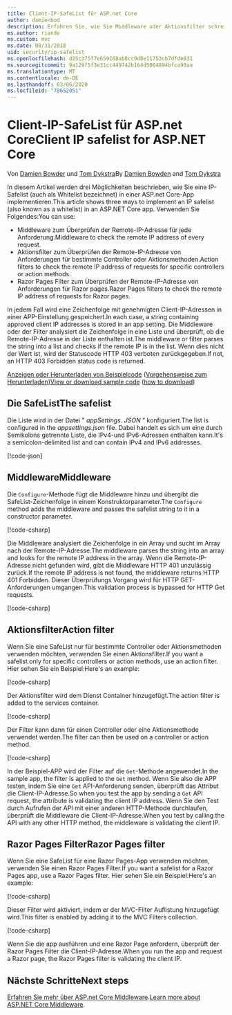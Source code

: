 ```yaml
---
title: Client-IP-SafeList für ASP.net Core
author: damienbod
description: Erfahren Sie, wie Sie Middleware oder Aktionsfilter schreiben, um Remote-IP-Adressen anhand einer Liste genehmigter IP-Adressen zu überprüfen.
ms.author: riande
ms.custom: mvc
ms.date: 08/31/2018
uid: security/ip-safelist
ms.openlocfilehash: d25c375f7e659168ab8cc9d8e11753cb7dfde831
ms.sourcegitcommit: 9a129f5f3e31cc449742b164d5004894bfca90aa
ms.translationtype: MT
ms.contentlocale: de-DE
ms.lasthandoff: 03/06/2020
ms.locfileid: "78652051"
---
```

# <a name="client-ip-safelist-for-aspnet-core"></a><span data-ttu-id="f3290-103">Client-IP-SafeList für ASP.net Core</span><span class="sxs-lookup"><span data-stu-id="f3290-103">Client IP safelist for ASP.NET Core</span></span>

<span data-ttu-id="f3290-104">Von [Damien Bowder](https://twitter.com/damien_bod) und [Tom Dykstra](https://github.com/tdykstra)</span><span class="sxs-lookup"><span data-stu-id="f3290-104">By [Damien Bowden](https://twitter.com/damien_bod) and [Tom Dykstra](https://github.com/tdykstra)</span></span>
 
<span data-ttu-id="f3290-105">In diesem Artikel werden drei Möglichkeiten beschrieben, wie Sie eine IP-Safelist (auch als Whitelist bezeichnet) in einer ASP.net Core-App implementieren.</span><span class="sxs-lookup"><span data-stu-id="f3290-105">This article shows three ways to implement an IP safelist (also known as a whitelist) in an ASP.NET Core app.</span></span> <span data-ttu-id="f3290-106">Verwenden Sie Folgendes:</span><span class="sxs-lookup"><span data-stu-id="f3290-106">You can use:</span></span>

* <span data-ttu-id="f3290-107">Middleware zum Überprüfen der Remote-IP-Adresse für jede Anforderung.</span><span class="sxs-lookup"><span data-stu-id="f3290-107">Middleware to check the remote IP address of every request.</span></span>
* <span data-ttu-id="f3290-108">Aktionsfilter zum Überprüfen der Remote-IP-Adresse von Anforderungen für bestimmte Controller oder Aktionsmethoden.</span><span class="sxs-lookup"><span data-stu-id="f3290-108">Action filters to check the remote IP address of requests for specific controllers or action methods.</span></span>
* <span data-ttu-id="f3290-109">Razor Pages Filter zum Überprüfen der Remote-IP-Adresse von Anforderungen für Razor pages.</span><span class="sxs-lookup"><span data-stu-id="f3290-109">Razor Pages filters to check the remote IP address of requests for Razor pages.</span></span>

<span data-ttu-id="f3290-110">In jedem Fall wird eine Zeichenfolge mit genehmigten Client-IP-Adressen in einer APP-Einstellung gespeichert.</span><span class="sxs-lookup"><span data-stu-id="f3290-110">In each case, a string containing approved client IP addresses is stored in an app setting.</span></span> <span data-ttu-id="f3290-111">Die Middleware oder der Filter analysiert die Zeichenfolge in eine Liste und überprüft, ob die Remote-IP-Adresse in der Liste enthalten ist.</span><span class="sxs-lookup"><span data-stu-id="f3290-111">The middleware or filter parses the string into a list and checks if the remote IP is in the list.</span></span> <span data-ttu-id="f3290-112">Wenn dies nicht der Wert ist, wird der Statuscode HTTP 403 verboten zurückgegeben.</span><span class="sxs-lookup"><span data-stu-id="f3290-112">If not, an HTTP 403 Forbidden status code is returned.</span></span>

<span data-ttu-id="f3290-113">[Anzeigen oder Herunterladen von Beispielcode](https://github.com/dotnet/AspNetCore.Docs/tree/master/aspnetcore/security/ip-safelist/samples/2.x/ClientIpAspNetCore) ([Vorgehensweise zum Herunterladen](xref:index#how-to-download-a-sample))</span><span class="sxs-lookup"><span data-stu-id="f3290-113">[View or download sample code](https://github.com/dotnet/AspNetCore.Docs/tree/master/aspnetcore/security/ip-safelist/samples/2.x/ClientIpAspNetCore) ([how to download](xref:index#how-to-download-a-sample))</span></span>

## <a name="the-safelist"></a><span data-ttu-id="f3290-114">Die SafeList</span><span class="sxs-lookup"><span data-stu-id="f3290-114">The safelist</span></span>

<span data-ttu-id="f3290-115">Die Liste wird in der Datei " *appSettings. JSON* " konfiguriert.</span><span class="sxs-lookup"><span data-stu-id="f3290-115">The list is configured in the *appsettings.json* file.</span></span> <span data-ttu-id="f3290-116">Dabei handelt es sich um eine durch Semikolons getrennte Liste, die IPv4-und IPv6-Adressen enthalten kann.</span><span class="sxs-lookup"><span data-stu-id="f3290-116">It's a semicolon-delimited list and can contain IPv4 and IPv6 addresses.</span></span>

[!code-json[](ip-safelist/samples/2.x/ClientIpAspNetCore/appsettings.json?highlight=2)]

## <a name="middleware"></a><span data-ttu-id="f3290-117">Middleware</span><span class="sxs-lookup"><span data-stu-id="f3290-117">Middleware</span></span>

<span data-ttu-id="f3290-118">Die `Configure`-Methode fügt die Middleware hinzu und übergibt die SafeList-Zeichenfolge in einem Konstruktorparameter.</span><span class="sxs-lookup"><span data-stu-id="f3290-118">The `Configure` method adds the middleware and passes the safelist string to it in a constructor parameter.</span></span>

[!code-csharp[](ip-safelist/samples/2.x/ClientIpAspNetCore/Startup.cs?name=snippet_Configure&highlight=10)]

<span data-ttu-id="f3290-119">Die Middleware analysiert die Zeichenfolge in ein Array und sucht im Array nach der Remote-IP-Adresse.</span><span class="sxs-lookup"><span data-stu-id="f3290-119">The middleware parses the string into an array and looks for the remote IP address in the array.</span></span> <span data-ttu-id="f3290-120">Wenn die Remote-IP-Adresse nicht gefunden wird, gibt die Middleware HTTP 401 unzulässig zurück.</span><span class="sxs-lookup"><span data-stu-id="f3290-120">If the remote IP address is not found, the middleware returns HTTP 401 Forbidden.</span></span> <span data-ttu-id="f3290-121">Dieser Überprüfungs Vorgang wird für HTTP GET-Anforderungen umgangen.</span><span class="sxs-lookup"><span data-stu-id="f3290-121">This validation process is bypassed for HTTP Get requests.</span></span>

[!code-csharp[](ip-safelist/samples/2.x/ClientIpAspNetCore/AdminSafeListMiddleware.cs?name=snippet_ClassOnly)]

## <a name="action-filter"></a><span data-ttu-id="f3290-122">Aktionsfilter</span><span class="sxs-lookup"><span data-stu-id="f3290-122">Action filter</span></span>

<span data-ttu-id="f3290-123">Wenn Sie eine SafeList nur für bestimmte Controller oder Aktionsmethoden verwenden möchten, verwenden Sie einen Aktionsfilter.</span><span class="sxs-lookup"><span data-stu-id="f3290-123">If you want a safelist only for specific controllers or action methods, use an action filter.</span></span> <span data-ttu-id="f3290-124">Hier sehen Sie ein Beispiel:</span><span class="sxs-lookup"><span data-stu-id="f3290-124">Here's an example:</span></span> 

[!code-csharp[](ip-safelist/samples/2.x/ClientIpAspNetCore/Filters/ClientIpCheckFilter.cs)]

<span data-ttu-id="f3290-125">Der Aktionsfilter wird dem Dienst Container hinzugefügt.</span><span class="sxs-lookup"><span data-stu-id="f3290-125">The action filter is added to the services container.</span></span>

[!code-csharp[](ip-safelist/samples/2.x/ClientIpAspNetCore/Startup.cs?name=snippet_ConfigureServices&highlight=3)]

<span data-ttu-id="f3290-126">Der Filter kann dann für einen Controller oder eine Aktionsmethode verwendet werden.</span><span class="sxs-lookup"><span data-stu-id="f3290-126">The filter can then be used on a controller or action method.</span></span>

[!code-csharp[](ip-safelist/samples/2.x/ClientIpAspNetCore/Controllers/ValuesController.cs?name=snippet_Filter&highlight=1)]

<span data-ttu-id="f3290-127">In der Beispiel-APP wird der Filter auf die `Get`-Methode angewendet.</span><span class="sxs-lookup"><span data-stu-id="f3290-127">In the sample app, the filter is applied to the `Get` method.</span></span> <span data-ttu-id="f3290-128">Wenn Sie also die APP testen, indem Sie eine `Get` API-Anforderung senden, überprüft das Attribut die Client-IP-Adresse.</span><span class="sxs-lookup"><span data-stu-id="f3290-128">So when you test the app by sending a `Get` API request, the attribute is validating the client IP address.</span></span> <span data-ttu-id="f3290-129">Wenn Sie den Test durch Aufrufen der API mit einer anderen HTTP-Methode durchlaufen, überprüft die Middleware die Client-IP-Adresse.</span><span class="sxs-lookup"><span data-stu-id="f3290-129">When you test by calling the API with any other HTTP method, the middleware is validating the client IP.</span></span>

## <a name="razor-pages-filter"></a><span data-ttu-id="f3290-130">Razor Pages Filter</span><span class="sxs-lookup"><span data-stu-id="f3290-130">Razor Pages filter</span></span> 

<span data-ttu-id="f3290-131">Wenn Sie eine SafeList für eine Razor Pages-App verwenden möchten, verwenden Sie einen Razor Pages Filter.</span><span class="sxs-lookup"><span data-stu-id="f3290-131">If you want a safelist for a Razor Pages app, use a Razor Pages filter.</span></span> <span data-ttu-id="f3290-132">Hier sehen Sie ein Beispiel:</span><span class="sxs-lookup"><span data-stu-id="f3290-132">Here's an example:</span></span> 

[!code-csharp[](ip-safelist/samples/2.x/ClientIpAspNetCore/Filters/ClientIpCheckPageFilter.cs)]

<span data-ttu-id="f3290-133">Dieser Filter wird aktiviert, indem er der MVC-Filter Auflistung hinzugefügt wird.</span><span class="sxs-lookup"><span data-stu-id="f3290-133">This filter is enabled by adding it to the MVC Filters collection.</span></span>

[!code-csharp[](ip-safelist/samples/2.x/ClientIpAspNetCore/Startup.cs?name=snippet_ConfigureServices&highlight=7-9)]

<span data-ttu-id="f3290-134">Wenn Sie die app ausführen und eine Razor Page anfordern, überprüft der Razor Pages Filter die Client-IP-Adresse.</span><span class="sxs-lookup"><span data-stu-id="f3290-134">When you run the app and request a Razor page, the Razor Pages filter is validating the client IP.</span></span>

## <a name="next-steps"></a><span data-ttu-id="f3290-135">Nächste Schritte</span><span class="sxs-lookup"><span data-stu-id="f3290-135">Next steps</span></span>

<span data-ttu-id="f3290-136">[Erfahren Sie mehr über ASP.net Core Middleware](xref:fundamentals/middleware/index).</span><span class="sxs-lookup"><span data-stu-id="f3290-136">[Learn more about ASP.NET Core Middleware](xref:fundamentals/middleware/index).</span></span>

